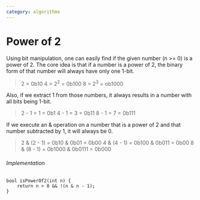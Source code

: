 ```yaml
---
category: algorithms
---
```


# Power of 2
Using bit manipulation, one can easily find if the given number (n >= 0) is a power of 2.
The core idea is that if a number is a power of 2, the binary form of that number will always have only one 1-bit.

> 2 = 0b10
> 4 = 2<sup>2</sup> = 0b100
> 8 = 2<sup>3</sup> = ob1000

Also, if we extract 1 from those numbers, it always results in a number with all bits being 1-bit.

> 2 - 1 = 1 = 0b1
> 4 - 1 = 3 = 0b11
> 8 - 1 = 7 = 0b111

If we execute an & operation on a number that is a power of 2 and that number subtracted by 1, it will always be 0.

> 2 & (2 - 1) = 0b10 & 0b01 = 0b00
> 4 & (4 - 1) = 0b100 & 0b011 = 0b00
> 8 & (8 - 1) = 0b1000 & 0b0111 = 0b000

###### Implementation
```
bool isPowerOf2(int n) {
	return n > 0 && !(n & n - 1);
}
```